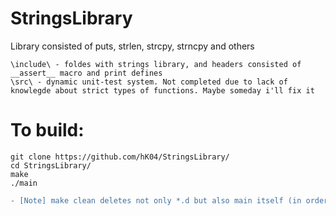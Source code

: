 # StringsLibrary
Library consisted of puts, strlen, strcpy, strncpy and others
```
\include\ - foldes with strings library, and headers consisted of __assert__ macro and print defines
\src\ - dynamic unit-test system. Not completed due to lack of knowlegde about strict types of functions. Maybe someday i'll fix it
```
# To build:
```
git clone https://github.com/hK04/StringsLibrary/
cd StringsLibrary/
make 
./main
```

```diff
- [Note] make clean deletes not only *.d but also main itself (in order to be able to usa make again)
```

